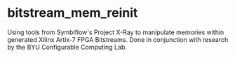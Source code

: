 # bitstream_mem_reinit
Using tools from Symbiflow's Project X-Ray to manipulate memories within generated Xilinx Artix-7 FPGA Bitstreams. Done in conjunction with research by the BYU Configurable Computing Lab.
